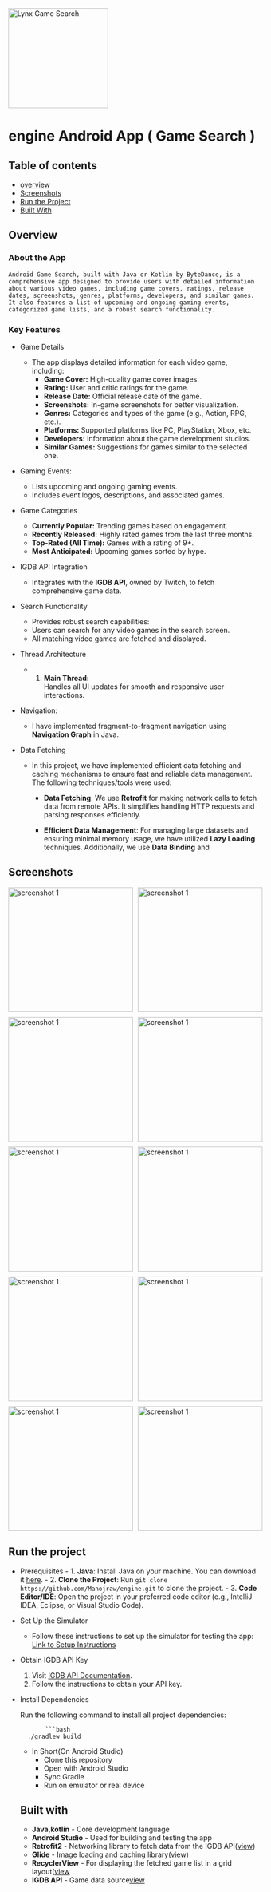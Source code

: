 <img src="https://github.com/user-attachments/assets/37a88a17-c95a-42a0-99e6-28f2a53aa1f0" alt="Lynx Game Search" width="200" height="200" style="max-width: 100%;">


# engine Android App ( Game Search )

## Table of contents
- <a href="#overview">overview</a>
- <a href="#screenshots">Screenshots</a>
- <a href="#run-the-project">Run the Project</a>
- <a href="#built-with">Built With</a>

## Overview
 
### About the App
    Android Game Search, built with Java or Kotlin by ByteDance, is a comprehensive app designed to provide users with detailed information about various video games, including game covers, ratings, release 
    dates, screenshots, genres, platforms, developers, and similar games. It also features a list of upcoming and ongoing gaming events, categorized game lists, and a robust search functionality.
    
### Key Features
  - Game Details

    -
        The app displays detailed information for each video game, including:
        - **Game Cover:** High-quality game cover images.
        - **Rating:** User and critic ratings for the game.
        - **Release Date:** Official release date of the game.
        - **Screenshots:** In-game screenshots for better visualization.
        - **Genres:** Categories and types of the game (e.g., Action, RPG, etc.).
        - **Platforms:** Supported platforms like PC, PlayStation, Xbox, etc.
        - **Developers:** Information about the game development studios.
        - **Similar Games:** Suggestions for games similar to the selected one.

     
- Gaming Events:

 
     - Lists upcoming and ongoing gaming events.
     - Includes event logos, descriptions, and associated games.
 - Game Categories

   
      - **Currently Popular:** Trending games based on 
          engagement.
      - **Recently Released:** Highly rated games from the 
         last three months.
      - **Top-Rated (All Time):** Games with a rating of 9+.
     - **Most Anticipated:** Upcoming games sorted by hype.
- IGDB API Integration
  
   - Integrates with the **IGDB API**, owned by Twitch, to fetch 
    comprehensive game data.
- Search Functionality
  
   - Provides robust search capabilities:
   - Users can search for any video games in the search screen.
   - All matching video games are fetched and displayed.
 -  Thread Architecture
       - 1. **Main Thread:**  
                 Handles all UI updates for smooth and responsive user interactions.
   
- Navigation:

    -  I have implemented fragment-to-fragment navigation using **Navigation Graph** in Java.
- Data Fetching

  - In this project, we have implemented efficient data fetching and caching mechanisms to ensure fast and reliable data management. The following techniques/tools were used:
    
       -  **Data Fetching**: We use **Retrofit** for making network calls to fetch data from remote APIs. It simplifies handling HTTP requests and parsing responses efficiently.
      
       -  **Efficient Data Management**: For managing large datasets and ensuring minimal memory usage, we have utilized  **Lazy Loading** techniques. Additionally, we use **Data Binding** and
## Screenshots 
<div style="display: grid; grid-template-columns: repeat(2, 1fr); gap: 10px;">
<img src="https://github.com/user-attachments/assets/a026876b-db62-40fd-ae41-d76873534db6" alt="screenshot 1" width="250" data-canonical-src="https://i.imgur.com/HEIBcYW.png" style="max-width: 100%;">
<img src="https://github.com/user-attachments/assets/3dbe0cc7-b3c0-48f4-9065-dea2fb3798b8" alt="screenshot 1" width="250" data-canonical-src="https://i.imgur.com/HEIBcYW.png" style="max-width: 100%;">
<img src="https://github.com/user-attachments/assets/47105ac6-f2bb-4c7e-b04b-8f1f07eeb2fb" alt="screenshot 1" width="250" data-canonical-src="https://i.imgur.com/HEIBcYW.png" style="max-width: 100%;">
<img src="https://github.com/user-attachments/assets/c509571e-6769-4275-8bd0-68ef31b00bb8" alt="screenshot 1" width="250" data-canonical-src="https://i.imgur.com/HEIBcYW.png" style="max-width: 100%;">
<img src="https://github.com/user-attachments/assets/88b505f9-7ab9-46b1-a22e-880f4a619a16" alt="screenshot 1" width="250" data-canonical-src="https://i.imgur.com/HEIBcYW.png" style="max-width: 100%;">
<img src="https://github.com/user-attachments/assets/c34c9472-689b-435a-9997-2a0b957eb5df" alt="screenshot 1" width="250" data-canonical-src="https://i.imgur.com/HEIBcYW.png" style="max-width: 100%;">
<img src="https://github.com/user-attachments/assets/a52b39e7-3720-4ae7-ae44-82f31d326ed3" alt="screenshot 1" width="250" data-canonical-src="https://i.imgur.com/HEIBcYW.png" style="max-width: 100%;">
<img src="https://github.com/user-attachments/assets/fcdcb49d-f820-4cdc-a930-67ed475531d3" alt="screenshot 1" width="250" data-canonical-src="https://i.imgur.com/HEIBcYW.png" style="max-width: 100%;">
<img src="https://github.com/user-attachments/assets/4d762456-551a-4153-9ec3-4436d1030545" alt="screenshot 1" width="250" data-canonical-src="https://i.imgur.com/HEIBcYW.png" style="max-width: 100%;">
<a target="_blank" rel="noopener noreferrer nofollow" href="https://github.com/user-attachments/assets/3dbe0cc7-b3c0-48f4-9065-dea2fb3798b8"><img src="https://github.com/user-attachments/assets/3dbe0cc7-b3c0-48f4-9065-dea2fb3798b8" alt="screenshot 1" width="250" data-canonical-src="https://i.imgur.com/HEIBcYW.png" style="max-width: 100%;"></a>

</div>



## Run the project
   -  Prerequisites
          - 1. **Java**: Install Java on your machine. You can download it [here](https://www.oracle.com/java/technologies/javase-jdk11-downloads.html).
          - 2. **Clone the Project**: Run `git clone https://github.com/Manojraw/engine.git` to clone the project.
          - 3. **Code Editor/IDE**: Open the project in your preferred code editor (e.g., IntelliJ IDEA, Eclipse, or Visual Studio Code).

   - Set Up the Simulator

       -  Follow these instructions to set up the simulator for testing the app:   [Link to Setup Instructions](https://developer.android.com/studio/run/managing-avds)

   - Obtain IGDB API Key

       1. Visit [IGDB API Documentation](https://www.igdb.com/api).
       2. Follow the instructions to obtain your API key.

   - Install Dependencies

     Run the following command to install all project dependencies:

                ```bash
           ./gradlew build
         
     - In Short(On Android Studio)
         -  Clone this repository
       - Open with Android Studio
       - Sync Gradle
        - Run on emulator or real device
     ## Built with
       - **Java,kotlin** - Core development language
       - **Android Studio** - Used for building and testing the app
       - **Retrofit2** - Networking library to fetch data from the IGDB API([view](https://mvnrepository.com/artifact/com.squareup.retrofit2/retrofit))
       - **Glide** - Image loading and caching library([view](https://mvnrepository.com/artifact/com.github.bumptech.glide/glide))
       - **RecyclerView** - For displaying the fetched game list in a grid layout([view](https://mvnrepository.com/artifact/androidx.recyclerview/recyclerview)
       - **IGDB API** - Game data source[view](https://api-docs.igdb.com/#getting-started)


    
